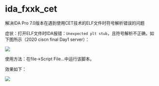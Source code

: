 # ida_fxxk_cet
解决IDA Pro 7.0版本在遇到使用CET技术的ELF文件时符号解析错误的问题

症状：打开ELF文件时IDA报错：`Unexpected plt stub`，且符号解析不正确，如下图所示（2020 ciscn final Day1 server）：

![](https://tva1.sinaimg.cn/large/007S8ZIlgy1gja6y49g95j31c00u0npd.jpg)

使用方法：在file->Script File...中运行该脚本。

效果如下：

![](https://tva1.sinaimg.cn/large/007S8ZIlgy1gja70djvtmj31c00u0b29.jpg)